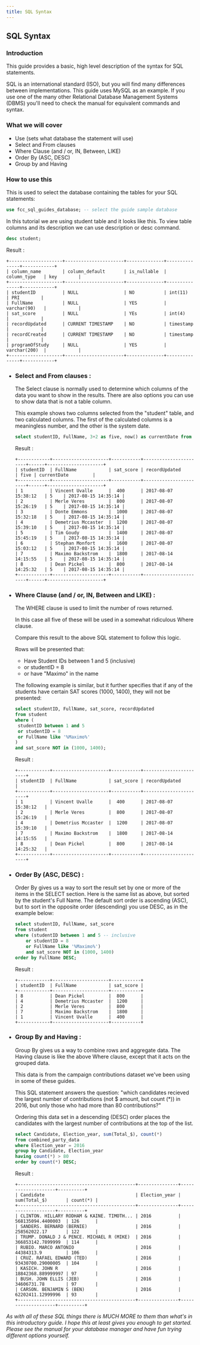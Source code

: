 ```yaml
---
title: SQL Syntax
---
```


## SQL Syntax

### Introduction

This guide provides a basic, high level description of the syntax for SQL statements. 

SQL is an international standard (ISO), but you will find many differences between implementations. This guide uses MySQL as an example. If you use one of the many other Relational Database Management Systems (DBMS) you'll need to check the manual for equivalent commands and syntax.

### What we will cover

* Use (sets what database the statement will use)
* Select and From clauses
* Where Clause (and / or, IN, Between, LIKE)
* Order By (ASC, DESC)
* Group by and Having

### How to use this

This is used to select the database containing the tables for your SQL statements:

```sql
use fcc_sql_guides_database; -- select the guide sample database
```
In this tutorial we are using student table and it looks like this. To view table columns and its description we can use description or desc command.
```sql
desc student;

```
Result : 
```text
+--------------------+----------------------+--------------+---------------+------------+
| column_name        | column_default       | is_nullable  | column_type   | key        |
+--------------------+----------------------+--------------+---------------+------------+
| studentID          | NULL                 | NO           | int(11)       | PRI        |
| FullName           | NULL                 | YES          | varchar(90)   |            |
| sat_score          | NULL                 | YEs          | int(4)        |            |
| recordUpdated      | CURRENT TIMESTAMP    | NO           | timestamp     |            |
| recordCreated      | CURRENT TIMESTAMP    | NO           | timestamp     |            |
| programOfStudy     | NULL                 | YES          | varchar(200)  |            |
+--------------------+----------------------+--------------+---------------+------------+
```


* ### Select and From clauses :

  The Select clause is normally used to determine which columns of the data you want to show in the results. 
  There are also options you can use to show data that is not a table column.

  This example shows two columns selected from the "student" table, and two calculated columns. The first 
  of the calculated columns is a meaningless number, and the other is the system date.

  ```sql
  select studentID, FullName, 3+2 as five, now() as currentDate from student;

  ```
  Result : 
  ```text
  +------------+---------------------+-----------+-----------------------+------+---------------------+
  | studentID  | FullName            | sat_score | recordUpdated         | five | currentDate         |
  +------------+---------------------+-----------+-----------------------+------+---------------------+
  | 1          | Vincent Uvalle      |  400      | 2017-08-07 15:38:12   | 5    | 2017-08-15 14:35:14 |
  | 2          | Merle Veres         |  800      | 2017-08-07 15:26:19   | 5    | 2017-08-15 14:35:14 |
  | 3          | Donte Emmons        |  1000     | 2017-08-07 15:32:18   | 5    | 2017-08-15 14:35:14 |
  | 4          | Demetrius Mccaster  |  1200     | 2017-08-07 15:39:10   | 5    | 2017-08-15 14:35:14 |
  | 5          | Tim Goudy           |  1400     | 2017-08-07 15:45:19   | 5    | 2017-08-15 14:35:14 |
  | 6          | Stephan Monfort     |  1600     | 2017-08-07 15:03:12   | 5    | 2017-08-15 14:35:14 |
  | 7          | Maximo Backstrom    |  1800     | 2017-08-14 14:15:55   | 5    | 2017-08-15 14:35:14 |
  | 8          | Dean Pickel         |  800      | 2017-08-14 14:25:32   | 5    | 2017-08-15 14:35:14 |
  +------------+---------------------+-----------+-----------------------+------+---------------------+
  ```


* ### Where Clause (and / or, IN, Between and LIKE) :

  The WHERE clause is used to limit the number of rows returned.  

  In this case all five of these will be used in a somewhat ridiculous Where clause. 

  Compare this result to the above SQL statement to follow this logic.

  Rows will be presented that:
  * Have Student IDs between 1 and 5 (inclusive) 
  * or studentID = 8 
  * or have "Maximo" in the name

  The following example is similar, but it further specifies that if any of the students have certain SAT scores (1000, 1400), they will not be presented:

  ```sql
  select studentID, FullName, sat_score, recordUpdated
  from student
  where (
   studentID between 1 and 5
   or studentID = 8
   or FullName like '%Maximo%'
  )
  and sat_score NOT in (1000, 1400);
  ```

  Result :
  ```text
  +------------+---------------------+-----------+-----------------------+
  | studentID  | FullName            | sat_score | recordUpdated         |
  +------------+---------------------+-----------+-----------------------+
  | 1          | Vincent Uvalle      |  400      | 2017-08-07 15:38:12   |                  
  | 2          | Merle Veres         |  800      | 2017-08-07 15:26:19   |                   
  | 4          | Demetrius Mccaster  |  1200     | 2017-08-07 15:39:10   |                                   
  | 7          | Maximo Backstrom    |  1800     | 2017-08-14 14:15:55   |                   
  | 8          | Dean Pickel         |  800      | 2017-08-14 14:25:32   |                   
  +------------+---------------------+-----------+-----------------------+
  ```

* ### Order By (ASC, DESC) :

  Order By gives us a way to sort the result set by one or more of the items in the SELECT section. Here is the same list as above, but sorted by the student's Full Name. The default sort order is ascending (ASC), but to sort in the opposite order (descending) you use DESC, as in the example below:

  ```sql
  select studentID, FullName, sat_score
  from student
  where (studentID between 1 and 5 -- inclusive
      or studentID = 8
      or FullName like '%Maximo%')
      and sat_score NOT in (1000, 1400)
  order by FullName DESC;
  ```
  Result :
  ```text
  +------------+---------------------+-----------+
  | studentID  | FullName            | sat_score |
  +------------+---------------------+-----------+
  | 8          | Dean Pickel         |  800      |
  | 4          | Demetrius Mccaster  |  1200     |
  | 2          | Merle Veres         |  800      |                                                  
  | 7          | Maximo Backstrom    |  1800     |
  | 1          | Vincent Uvalle      |  400      |                                                      
  +------------+---------------------+-----------+
  ```

* ### Group By and Having :

  Group By gives us a way to combine rows and aggregate data. The Having clause is like the above Where clause, except that it acts on the grouped data.

  This data is from the campaign contributions dataset we've been using in some of these guides.

  This SQL statement answers the question: "which candidates recieved the largest number of contributions (not $ amount, but count (\*))  in 2016, but only those who had more than 80 contributions?"

  Ordering this data set in a descending (DESC) order places the candidates with the largest number of contributions at the top of the list.

  ```sql
  select Candidate, Election_year, sum(Total_$), count(*)
  from combined_party_data
  where Election_year = 2016
  group by Candidate, Election_year
  having count(*) > 80
  order by count(*) DESC;
  ```
  Result :
  ```text
  +--------------------------------------------+---------------+--------------------+----------+
  | Candidate                                  | Election_year | sum(Total_$)       | count(*) |
  +--------------------------------------------+---------------+--------------------+----------+
  | CLINTON. HILLARY RODHAM & KAINE. TIMOTH... | 2016          | 568135094.4400003  | 126      |
  | SANDERS. BERNARD (BERNIE)                  | 2016          | 258562022.17       | 122      |
  | TRUMP. DONALD J & PENCE. MICHAEL R (MIKE)  | 2016          | 366853142.7899999  | 114      |
  | RUBIO. MARCO ANTONIO                       | 2016          | 44384313.9         | 106      |
  | CRUZ. RAFAEL EDWARD (TED)                  | 2016          | 93430700.29000005  | 104      |
  | KASICH. JOHN R                             | 2016          | 18842368.889999997 | 97       |
  | BUSH. JOHN ELLIS (JEB)                     | 2016          | 34606731.78        | 97       |
  | CARSON. BENJAMIN S (BEN)                   | 2016          | 62202411.12999996  | 93       |
  +--------------------------------------------+---------------+--------------------+----------+
  ```

*As with all of these SQL things there is MUCH MORE to them than what's in this introductory guide. I hope this at least gives you enough to get started. Please see the manual for your database manager and have fun trying different options yourself.*

